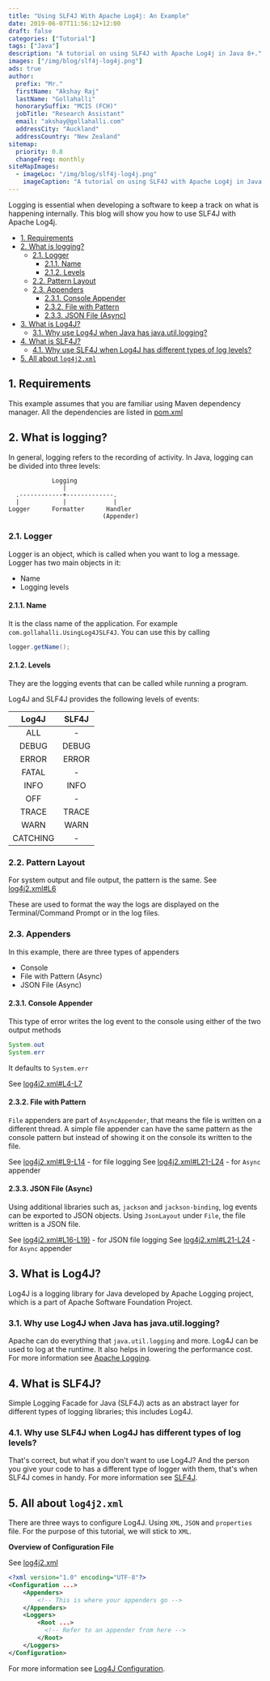 ```yaml
---
title: "Using SLF4J With Apache Log4j: An Example"
date: 2019-06-07T11:56:12+12:00
draft: false
categories: ["Tutorial"]
tags: ["Java"]
description: "A tutorial on using SLF4J with Apache Log4j in Java 8+."
images: ["/img/blog/slf4j-log4j.png"]
ads: true
author:
  prefix: "Mr."
  firstName: "Akshay Raj"
  lastName: "Gollahalli"
  honorarySuffix: "MCIS (FCH)"
  jobTitle: "Research Assistant"
  email: "akshay@gollahalli.com"
  addressCity: "Auckland"
  addressCountry: "New Zealand"
sitemap:
  priority: 0.8
  changeFreq: monthly
siteMapImages:
  - imageLoc: "/img/blog/slf4j-log4j.png"
    imageCaption: "A tutorial on using SLF4J with Apache Log4j in Java 8+"
---
```


Logging is essential when developing a software to keep a track on what is happening internally. This blog will show you how to use SLF4J with Apache Log4j.

<!-- TOC -->

- [1. Requirements](#1-requirements)
- [2. What is logging?](#2-what-is-logging)
  - [2.1. Logger](#21-logger)
    - [2.1.1. Name](#211-name)
    - [2.1.2. Levels](#212-levels)
  - [2.2. Pattern Layout](#22-pattern-layout)
  - [2.3. Appenders](#23-appenders)
    - [2.3.1. Console Appender](#231-console-appender)
    - [2.3.2. File with Pattern](#232-file-with-pattern)
    - [2.3.3. JSON File (Async)](#233-json-file-async)
- [3. What is Log4J?](#3-what-is-log4j)
  - [3.1. Why use Log4J when Java has java.util.logging?](#31-why-use-log4j-when-java-has-javautillogging)
- [4. What is SLF4J?](#4-what-is-slf4j)
  - [4.1. Why use SLF4J when Log4J has different types of log levels?](#41-why-use-slf4j-when-log4j-has-different-types-of-log-levels)
- [5. All about `log4j2.xml`](#5-all-about-log4j2xml)

<!-- /TOC -->

## 1. Requirements

This example assumes that you are familiar using Maven dependency manager. All the dependencies are listed in [pom.xml](https://github.com/akshaybabloo/Using-Log4J-SLF4J/blob/master/pom.xml#L32-L67)

## 2. What is logging?

In general, logging refers to the recording of activity. In Java, logging can be divided into three levels:

```
            Logging
               |
  .------------+-------------.
  |            |             |
Logger      Formatter      Handler
                          (Appender)
```

<!--adsense-->

### 2.1. Logger

Logger is an object, which is called when you want to log a message. Logger has two main objects in it:

- Name
- Logging levels

#### 2.1.1. Name

It is the class name of the application. For example `com.gollahalli.UsingLog4JSLF4J`. You can use this by calling

```java
logger.getName();
```

<!--adsense-->

#### 2.1.2. Levels

They are the logging events that can be called while running a program.

Log4J and SLF4J provides the following levels of events:

|   Log4J  | SLF4J |
|:--------:|:-----:|
| ALL      | -     |
| DEBUG    | DEBUG |
| ERROR    | ERROR |
| FATAL    | -     |
| INFO     | INFO  |
| OFF      | -     |
| TRACE    | TRACE |
| WARN     | WARN  |
| CATCHING | -     |

### 2.2. Pattern Layout

For system output and file output, the pattern is the same. See [log4j2.xml#L6](https://github.com/akshaybabloo/Using-Log4J-SLF4J/blob/master/src/main/resources/log4j2.xml#L6)

These are used to format the way the logs are displayed on the Terminal/Command Prompt or in the log files.

### 2.3. Appenders

In this example, there are three types of appenders

- Console
- File with Pattern (Async)
- JSON File (Async)

<!--adsense-->

#### 2.3.1. Console Appender

This type of error writes the log event to the console using either of the two output methods

```Java
System.out
System.err
```

It defaults to `System.err`

See [log4j2.xml#L4-L7](https://github.com/akshaybabloo/Using-Log4J-SLF4J/blob/master/src/main/resources/log4j2.xml#L4-L7)

#### 2.3.2. File with Pattern

`File` appenders are part of `AsyncAppender`, that means the file is written on a different thread. A simple file appender can have the same pattern as the console pattern but instead of showing it on the console its written to the file.

See [log4j2.xml#L9-L14](https://github.com/akshaybabloo/Using-Log4J-SLF4J/blob/master/src/main/resources/log4j2.xml#L9-L14) - for file logging
See [log4j2.xml#L21-L24](https://github.com/akshaybabloo/Using-Log4J-SLF4J/blob/master/src/main/resources/log4j2.xml#L21-L24) - for `Async` appender

#### 2.3.3. JSON File (Async)

Using additional libraries such as, `jackson` and `jackson-binding`, log events can be exported to JSON objects. Using `JsonLayout` under `File`, the file written is a JSON file.

See [log4j2.xml#L16-L19)](https://github.com/akshaybabloo/Using-Log4J-SLF4J/blob/master/src/main/resources/log4j2.xml#L16-L19) - for JSON file logging
See [log4j2.xml#L21-L24](https://github.com/akshaybabloo/Using-Log4J-SLF4J/blob/master/src/main/resources/log4j2.xml#L21-L24) - for `Async` appender

## 3. What is Log4J?

Log4J is a logging library for Java developed by Apache Logging project, which is a part of Apache Software Foundation Project.

### 3.1. Why use Log4J when Java has java.util.logging?

Apache can do everything that `java.util.logging` and more. Log4J can be used to log at the runtime. It also helps in lowering the performance cost. For more information see [Apache Logging](https://logging.apache.org/).

## 4. What is SLF4J?

Simple Logging Facade for Java (SLF4J) acts as an abstract layer for different types of logging libraries; this includes Log4J.

<!--adsense-->

### 4.1. Why use SLF4J when Log4J has different types of log levels?

That's correct, but what if you don't want to use Log4J? And the person you give your code to has a different type of logger with them, that's when SLF4J comes in handy. For more information see [SLF4J](http://www.slf4j.org/).

## 5. All about `log4j2.xml`

There are three ways to configure Log4J. Using `XML`, `JSON` and `properties` file. For the purpose of this tutorial, we will stick to `XML`.

**Overview of Configuration File**

See [log4j2.xml](https://github.com/akshaybabloo/Using-Log4J-SLF4J/blob/master/src/main/resources/log4j2.xml)

```xml
<?xml version="1.0" encoding="UTF-8"?>
<Configuration ...>
    <Appenders>
        <!-- This is where your appenders go -->
    </Appenders>
    <Loggers>
        <Root ...>
          <!-- Refer to an appender from here -->
        </Root>
    </Loggers>
</Configuration>
```

For more information see [Log4J Configuration](https://logging.apache.org/log4j/2.x/manual/configuration.html).
